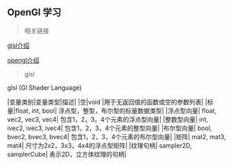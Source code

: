 ## OpenGl 学习

>相关链接

[glsl介绍](https://colin1994.github.io/2017/11/11/OpenGLES-Lesson04/)

[opengl介绍](https://juejin.im/post/5aefdb2c51882522835e6542)

>glsl

glsl (Gl Shader Language)


|变量类别|变量类型|描述|
|空|void	|用于无返回值的函数或空的参数列表|
|标量|float, int, bool|	浮点型，整型，布尔型的标量数据类型|
|浮点型向量|	float, vec2, vec3, vec4|	包含1，2，3，4个元素的浮点型向量|
|整数型向量|	int, ivec2, ivec3, ivec4|	包含1，2，3，4个元素的整型向量|
|布尔型向量|	bool, bvec2, bvec3, bvec4|	包含1，2，3，4个元素的布尔型向量|
|矩阵|	mat2, mat3, mat4|	尺寸为2x2，3x3，4x4的浮点型矩阵|
|纹理句柄|	sampler2D, samplerCube|	表示2D，立方体纹理的句柄|
